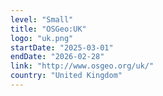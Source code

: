 ```yaml
---
level: "Small"
title: "OSGeo:UK"
logo: "uk.png"
startDate: "2025-03-01"
endDate: "2026-02-28"
link: "http://www.osgeo.org/uk/"
country: "United Kingdom"
---
```

